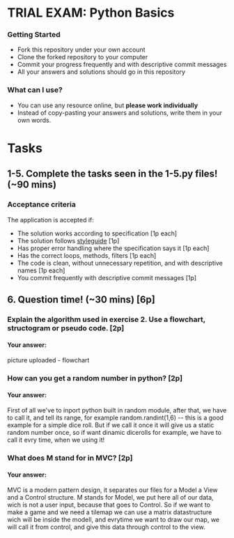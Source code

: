 # TRIAL EXAM: Python Basics

### Getting Started
 - Fork this repository under your own account
 - Clone the forked repository to your computer
 - Commit your progress frequently and with descriptive commit messages
 - All your answers and solutions should go in this repository

### What can I use?
 - You can use any resource online, but **please work individually**
 - Instead of copy-pasting your answers and solutions, write them in your own words.


# Tasks
## 1-5. Complete the tasks seen in the 1-5.py files! (~90 mins)
### Acceptance criteria
The application is accepted if:
- The solution works according to specification [1p each]
- The solution follows [styleguide](https://github.com/greenfox-academy/teaching-materials/blob/master/styleguide/python.md) [1p]
- Has proper error handling where the specification says it [1p each]
- Has the correct loops, methods, filters [1p each]
- The code is clean, without unnecessary repetition, and with descriptive names [1p each]
- You commit frequently with descriptive commit messages [1p]

## 6. Question time! (~30 mins) [6p]

### Explain the algorithm used in exercise 2. Use a flowchart, structogram or pseudo code. [2p]
#### Your answer:
picture uploaded - flowchart

### How can you get a random number in python? [2p]
#### Your answer:
First of all we've to inport python built in random module, after that, we have to call it, and tell its range, for example random.randint(1,6) -- this is a good example for a simple dice roll. But if we call it once it will give us a static random number once, so if want dinamic dicerolls for example, we have to call it evry time, when we using it!

### What does M stand for in MVC? [2p]
#### Your answer:
MVC is a modern pattern design, it separates our files for a Model a View and a Control structure. M stands for Model, we put here all of our data, wich is not a user input, because that goes to Control. So if we want to make a game and we need a tilemap we can use a matrix datastructure wich will be inside the modell, and evrytime we want to draw our map, we will call it from control, and give this data through control to the view.

